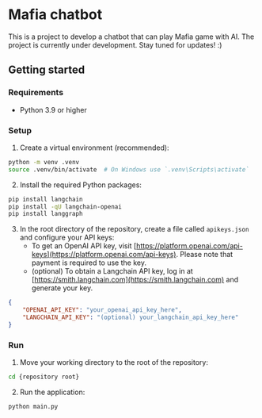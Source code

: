 # Mafia chatbot

This is a project to develop a chatbot that can play Mafia game with AI. The project is currently under development. Stay tuned for updates! :)

## Getting started

### Requirements
* Python 3.9 or higher

### Setup
1. Create a virtual environment (recommended):

``` bash
python -m venv .venv
source .venv/bin/activate  # On Windows use `.venv\Scripts\activate`
```

2. Install the required Python packages:

``` bash
pip install langchain
pip install -qU langchain-openai
pip install langgraph
```

3. In the root directory of the repository, create a file called `apikeys.json` and configure your API keys:
    * To get an OpenAI API key, visit [https://platform.openai.com/api-keys](https://platform.openai.com/api-keys). Please note that payment is required to use the key.
    * (optional) To obtain a Langchain API key, log in at [https://smith.langchain.com](https://smith.langchain.com) and generate your key.

``` json
{
    "OPENAI_API_KEY": "your_openai_api_key_here",
    "LANGCHAIN_API_KEY": "(optional) your_langchain_api_key_here"
}
```

### Run

1. Move your working directory to the root of the repository:

``` bash
cd {repository root}
```

2. Run the application:

``` bash
python main.py
```
